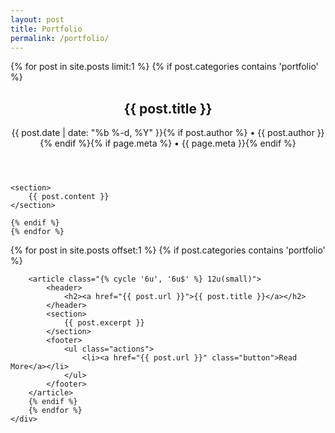 ```yaml
---
layout: post
title: Portfolio
permalink: /portfolio/
---
```



<section>
	{% for post in site.posts limit:1 %}
	{% if post.categories contains 'portfolio' %}
	<header class="major">
		<h2>{{ post.title }}</h2>
		<p class="post-meta">{{ post.date | date: "%b %-d, %Y" }}{% if post.author %} • {{ post.author }}{% endif %}{% if page.meta %} • {{ page.meta }}{% endif %}</p>
	</header>

	<section>
		{{ post.content }}
	</section>

	{% endif %}
	{% endfor %}
</section>
<section>
	<div class="row">
		{% for post in site.posts offset:1 %}
		{% if post.categories contains 'portfolio' %}

		<article class="{% cycle '6u', '6u$' %} 12u(small)">
			<header>
				<h2><a href="{{ post.url }}">{{ post.title }}</a></h2>
			</header>
			<section>
				{{ post.excerpt }}
			</section>
			<footer>
				<ul class="actions">
					<li><a href="{{ post.url }}" class="button">Read More</a></li>
				</ul>
			</footer>
		</article>
		{% endif %}
		{% endfor %}
	</div>
</section>
